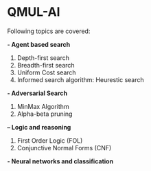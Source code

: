 # QMUL-AI

Following topics are covered:     

**- Agent based search**
  1. Depth-first search
  2. Breadth-first search
  3. Uniform Cost search
  4. Informed search algorithm:
      Heurestic search

**- Adversarial Search**
  1. MinMax Algorithm
  2. Alpha-beta pruning

**– Logic and reasoning**
  1. First Order Logic (FOL)
  2. Conjunctive Normal Forms (CNF)

**- Neural networks and classification**
